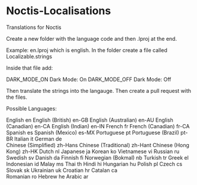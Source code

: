 # Noctis-Localisations
Translations for Noctis

Create a new folder with the language code and then .lproj at the end.

Example: en.lproj which is english. In the folder create a file called Localizable.strings

Inside that file add:

<dict>
    <key>DARK_MODE_ON</key>
    <string>Dark Mode: On</string>
    <key>DARK_MODE_OFF</key>
    <string>Dark Mode: Off</string>
</dict>

Then translate the strings into the langauge. Then create a pull request with the files.

Possible Languages:

English	en
English (British)	en-GB
English (Australian)	en-AU
English (Canadian)	en-CA
English (Indian)	en-IN
French	fr
French (Canadian)	fr-CA
Spanish	es
Spanish (Mexico)	es-MX
Portuguese	pt
Portuguese (Brazil)	pt-BR
Italian	it
German	de	
Chinese (Simplified)	zh-Hans
Chinese (Traditional)	zh-Hant
Chinese (Hong Kong)	zh-HK
Dutch	nl
Japanese	ja
Korean	ko
Vietnamese	vi
Russian	ru
Swedish	sv
Danish	da
Finnish	fi
Norwegian (Bokmal)	nb
Turkish	tr
Greek	el
Indonesian	id
Malay	ms
Thai	th
Hindi	hi
Hungarian	hu
Polish	pl
Czech	cs
Slovak	sk
Ukrainian	uk
Croatian	hr
Catalan	ca	
Romanian	ro
Hebrew	he
Arabic	ar
